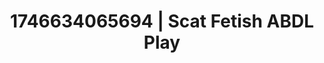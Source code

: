 ---
categories:
- Vocal tease
- Soft lighting seduction
- Immersive erotica
- AI-generated
- AI sensuality
- Lingerie worship
- ASMR
- Cosplay
image: /assets/images/1746634065694.jpg
layout: post
seo:
  description: Featured content with sensual Scat Fetish, ABDL Play. HD images available.
  keywords: Scat Fetish, ABDL Play
  og_image: /assets/images/1746634065694.jpg
  schema_type: VisualArtwork
tags:
- '#1746634065694'
- ABDL Play
- Scat Fetish
title: 1746634065694 | Scat Fetish ABDL Play
---